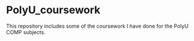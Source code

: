 # PolyU_coursework
This repository includes some of the coursework I have done for the PolyU COMP subjects.
